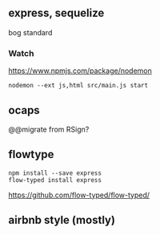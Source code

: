 ## express, sequelize

bog standard

### Watch

https://www.npmjs.com/package/nodemon

```
nodemon --ext js,html src/main.js start
```

## ocaps

@@migrate from RSign?

## flowtype

```
npm install --save express
flow-typed install express
```

https://github.com/flow-typed/flow-typed/


## airbnb style (mostly)
